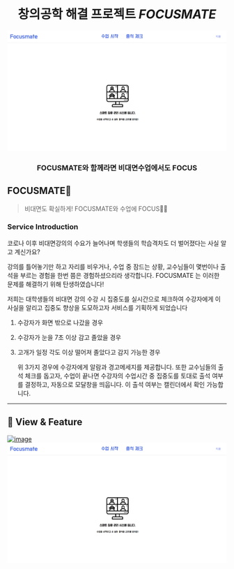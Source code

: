 


<div align="center">
 <h1>창의공학 해결 프로젝트 <em>FOCUSMATE</em></h1>
   <a href="https://www.notion.so/11adaf4b20d180b3b86ce358710be468">
<img width="700px" src="focusmate_readme.png" alt="FOCUSMATE 이동하기"/>
  </a>
 <h3>
 FOCUSMATE와 함께라면 비대면수업에서도 FOCUS
 </h3>
</div>
 
## FOCUSMATE📢
> 비대면도 확실하게! FOCUSMATE와 수업에 FOCUS👩‍🏫

### Service Introduction
 코로나 이후 비대면강의의 수요가 늘어나며 학생들의 학습격차도 더 벌어졌다는 사실 알고 계신가요?

강의를 틀어놓기만 하고 자리를 비우거나, 수업 중 잠드는 상황, 교수님들이 몇번이나 출석을 부르는 경험을 한번 쯤은 경험하셨으리라 생각합니다.
 FOCUSMATE 는 이러한 문제를 해결하기 위해 탄생하였습니다!

저희는 대학생들의 비대면 강의 수강 시 집중도를 실시간으로 체크하여 수강자에게 이 사실을 알리고 집중도 향상을 도모하고자 서비스를 기획하게 되었습니다

1. 수강자가 화면 밖으로 나갔을 경우
2. 수강자가 눈을 7초 이상 감고 졸았을 경우
3. 고개가 일정 각도 이상 떨어져 졸았다고 감지 가능한 경우

   위 3가지 경우에 수강자에게 알람과 경고메세지를 제공합니다.
   또한 교수님들의 출석 체크를 돕고자, 수업이 끝나면 수강자의 수업시간 중 집중도를 토대로 출석 여부를 결정하고, 자동으로 모달창을 띄웁니다.
   이 출석 여부는 캘린더에서 확인 가능합니다.

   


<hr>


## 🎨 View & Feature

<a href="https://ibb.co/DtkvtDQ"><img src="https://i.ibb.co/ZVKFV6x/image.png" alt="image" border="0"></a>
<img width="700px" src="focusmate_readme.png" alt="FOCUSMATE 이동하기"/>


